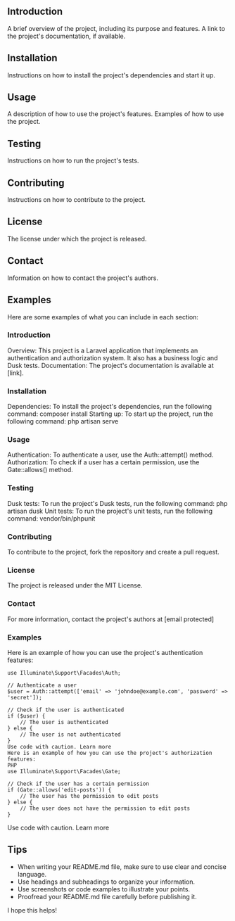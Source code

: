 ## Introduction

A brief overview of the project, including its purpose and features.
A link to the project's documentation, if available.
## Installation

Instructions on how to install the project's dependencies and start it up.
## Usage

A description of how to use the project's features.
Examples of how to use the project.
## Testing

Instructions on how to run the project's tests.
## Contributing

Instructions on how to contribute to the project.
## License

The license under which the project is released.
## Contact

Information on how to contact the project's authors.
## Examples

Here are some examples of what you can include in each section:
### Introduction

Overview: This project is a Laravel application that implements an authentication and authorization system. It also has a business logic and Dusk tests.
Documentation: The project's documentation is available at [link].
### Installation

Dependencies: To install the project's dependencies, run the following command:
composer install
Starting up: To start up the project, run the following command:
php artisan serve
### Usage

Authentication: To authenticate a user, use the Auth::attempt() method.
Authorization: To check if a user has a certain permission, use the Gate::allows() method.
### Testing

Dusk tests: To run the project's Dusk tests, run the following command:
php artisan dusk
Unit tests: To run the project's unit tests, run the following command:
vendor/bin/phpunit
### Contributing

To contribute to the project, fork the repository and create a pull request.
### License

The project is released under the MIT License.
### Contact

For more information, contact the project's authors at [email protected]
### Examples

Here is an example of how you can use the project's authentication features:
```
use Illuminate\Support\Facades\Auth;

// Authenticate a user
$user = Auth::attempt(['email' => 'johndoe@example.com', 'password' => 'secret']);

// Check if the user is authenticated
if ($user) {
    // The user is authenticated
} else {
    // The user is not authenticated
}
Use code with caution. Learn more
Here is an example of how you can use the project's authorization features:
PHP
use Illuminate\Support\Facades\Gate;

// Check if the user has a certain permission
if (Gate::allows('edit-posts')) {
    // The user has the permission to edit posts
} else {
    // The user does not have the permission to edit posts
}
```
Use code with caution. Learn more
## Tips

- When writing your README.md file, make sure to use clear and concise language.
- Use headings and subheadings to organize your information.
- Use screenshots or code examples to illustrate your points.
- Proofread your README.md file carefully before publishing it.

I hope this helps!
